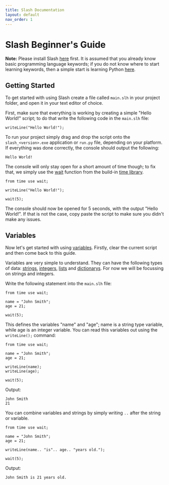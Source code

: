 ```yaml
---
title: Slash Documentation
layout: default
nav_order: 1
---
```

# **Slash Beginner's Guide**
**Note:** Please install Slash [here](https://www.github.com/JaegerwaldDev/Slash/) first. It is assumed that you already know basic programming language keywords; if you do not know where to start learning keywords, then a simple start is learning Python [here](https://www.freecodecamp.org/news/free-python-crash-course/).

## **Getting Started**

To get started with using Slash create a file called `main.slh` in your project folder, and open it in your text editor of choice.

First, make sure that everything is working by creating a simple "Hello World!" script; to do that write the following code in the `main.slh` file:
```
writeLine("Hello World!");
```
To run your project simply drag and drop the script onto the `slash_<version>.exe` application or `run.py` file, depending on your platform. If everything was done correctly, the console should output the following:
```
Hello World!
```
The console will only stay open for a short amount of time though; to fix that, we simply use the [wait]() function from the build-in [time library]().
```
from time use wait;

writeLine("Hello World!");

wait(5);
```

The console should now be opened for 5 seconds, with the output "Hello World!". If that is not the case, copy paste the script to make sure you didn't make any issues.

## **Variables**

Now let's get started with using [variables](). Firstly, clear the current script and then come back to this guide.

Variables are very simple to understand. They can have the following types of data: [strings](), [integers](), [lists]() and [dictionarys](). For now we will be focussing on strings and integers.

Write the following statement into the `main.slh` file:
```
from time use wait;

name = "John Smith";
age = 21;

wait(5);
```

This defines the variables "name" and "age"; name is a string type variable, while age is an integer variable. You can read this variables out using the `writeLine();` command:
```
from time use wait;

name = "John Smith";
age = 21;

writeLine(name);
writeLine(age);

wait(5);
```
Output:
```
John Smith
21
```

You can combine variables and strings by simply writing `..` after the string or variable.
```
from time use wait;

name = "John Smith";
age = 21;

writeLine(name.. "is".. age.. "years old.");

wait(5);
```
Output:
```
John Smith is 21 years old.
```
